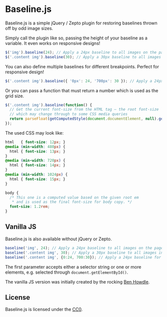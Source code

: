 # Baseline.js

Baseline.js is a simple jQuery / Zepto plugin for restoring baselines thrown off by odd image sizes.

Simply call the plugin like so, passing the height of your baseline as a variable. It even works on responsive designs!

```javascript
$('img').baseline(24); // Apply a 24px baseline to all images on the page
$('.content img').baseline(30); // Apply a 30px baseline to all images inside .content
```

You can also define multiple baselines for different breakpoints. Perfect for responsive design!

```javascript
$('.content img').baseline({ '0px': 24, '700px': 30 }); // Apply a 24px baseline for all widths, 30px for widths above 700px
```

Or you can pass a function that must return a number which is used as the grid size.

```javascript
$('.content img').baseline(function() {
  // Get the current font-size from the HTML tag – the root font-size `rem` –
  // which may change through to some CSS media queries
  return parseFloat(getComputedStyle(document.documentElement, null).getPropertyValue('font-size'));
});
```

The used CSS may look like:

```css
html   { font-size: 12px; }
@media (min-width: 480px) {
  html { font-size: 13px; }
}
@media (min-width: 720px) {
  html { font-size: 14px; }
}
@media (min-width: 1024px) {
  html { font-size: 15px; }
}

body {
  /* This one is a computed value based on the given root em
   * and is used as the final font-size for body copy. */
  font-size: 1.2rem;
}
```


## Vanilla JS

Baseline.js is also available without jQuery or Zepto.

```javascript
baseline('img', 24); // Apply a 24px baseline to all images on the page
baseline('.content img', 30); // Apply a 30px baseline to all images inside .content
baseline('.content img', {0:24, 700:30}); // Apply a 24px baseline for all widths, 30px for widths above 700px
```

The first parameter accepts either a selector string or one or more elements, e.g. selected through `document.getElementById()`.

The vanilla JS version was initially created by the rocking [Ben Howdle](https://twitter.com/benhowdle).

## License

Baseline.js is licensed under the [CC0](http://creativecommons.org/publicdomain/zero/1.0/).
